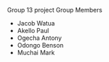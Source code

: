 Group 13 project
Group Members
- Jacob Watua
- Akello Paul
- Ogecha Antony
- Odongo Benson
- Muchai Mark
